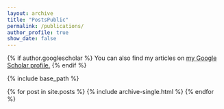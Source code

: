 ```yaml
---
layout: archive
title: "PostsPublic"
permalink: /publications/
author_profile: true
show_date: false
---
```


{% if author.googlescholar %}
  You can also find my articles on <u><a href="{{author.googlescholar}}">my Google Scholar profile</a>.</u>
{% endif %}

{% include base_path %}

{% for post in site.posts %}
  {% include archive-single.html %}
{% endfor %}
